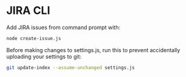 # JIRA CLI

Add JIRA issues from command prompt with:
```bash
node create-issue.js
```

Before making changes to settings.js, run this to prevent accidentally uploading your settings to git:
```bash
git update-index --assume-unchanged settings.js
```
